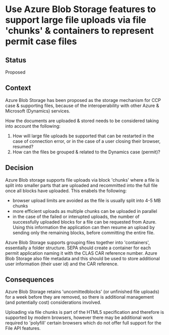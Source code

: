 # Use Azure Blob Storage features to support large file uploads via file 'chunks' & containers to represent permit case files

## Status

Proposed

## Context

Azure Blob Storage has been proposed as the storage mechanism for CCP case & supporting files, because of the interoperability with other Azure & Microsoft (Dynamics) services.

How the documents are uploaded & stored needs to be considered taking into account the following:

1. How will large file uploads be supported that can be restarted in the case of connection error, or in the case of a user closing their browser, resumed?
2. How can the files be grouped & related to the Dynamics case (permit)?

## Decision

Azure Blob storage supports file uploads via block 'chunks' where a file is split into smaller parts that are uploaded and recommitted into the full file once all 
blocks have uploaded.  This enabels the following:
* browser upload limits are avoided as the file is usually split into 4-5 MB chunks
* more efficient uploads as multiple chunks can be uploaded in parallel
* in the case of the failed or interupted uploads, the number of successfully uploaded blocks for a file can be requested from Azure.  Using this information the application can then resume an upload by sending only the remaining blocks, before committing the entire file.

Azure Blob Storage supports grouping files together into 'containers', essentially a folder structure.  SEPA should create a container for each permit application naming it with the CLAS CAR reference number.
Azure Blob Storage also file metadata and this should be used to store additional user information (their user id) and the CAR reference.

## Consequences

Azure Blob Storage retains 'uncomittedblocks' (or unfinished file uploads) for a week before they are removed, so there is additional management (and potentially cost) considerations involved.

Uploading via file chunks is part of the HTML5 specification and therefore is supported by modern browsers, however there may be additional work required to 'polyfill' certain browsers which do not offer full support for the File API features. 

